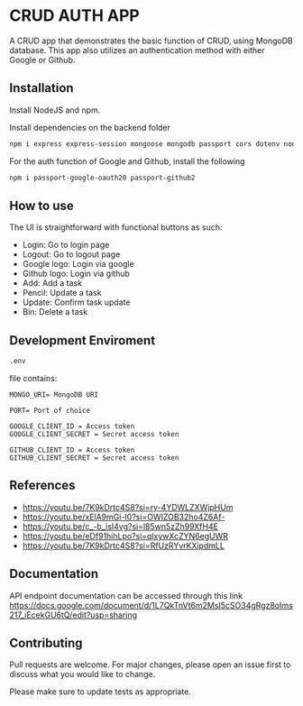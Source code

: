 # CRUD AUTH APP

A CRUD app that demonstrates the basic function of CRUD, using MongoDB database. This app also utilizes an authentication method with either Google or Github.

## Installation

Install NodeJS and npm.

Install dependencies on the backend folder

```bash 
npm i express express-session mongoose mongodb passport cors dotenv nodemon
```

For the auth function of Google and Github, install the following

```bash
npm i passport-google-oauth20 passport-github2
```

## How to use

The UI is straightforward with functional buttons as such:

- Login: Go to login page
- Logout: Go to logout page
- Google logo: Login via google
- Github logo: Login via github
- Add: Add a task
- Pencil: Update a task
- Update: Confirm task update
- Bin: Delete a task

## Development Enviroment

```bash
.env
```

file contains:

```env
MONGO_URI= MongoDB URI

PORT= Port of choice

GOOGLE_CLIENT_ID = Access token
GOOGLE_CLIENT_SECRET = Secret access token

GITHUB_CLIENT_ID = Access token
GITHUB_CLIENT_SECRET = Secret access token
```

## References

- https://youtu.be/7K9kDrtc4S8?si=ry-4YDWLZXWjpHUm
- https://youtu.be/xElA9mGi-I0?si=OWIZOB32ho4Z6Af-
- https://youtu.be/c_-b_isI4vg?si=l85wn5zZh99XfH4E
- https://youtu.be/eDf91hihLpo?si=qlxywXcZYN6egUWR
- https://youtu.be/7K9kDrtc4S8?si=RfUzRYvrKXipdmLL

## Documentation

API endpoint documentation can be accessed through this link https://docs.google.com/document/d/1L7QkTnVt6m2MsI5cSO34gRgz8oIms217_iEcekGU6tQ/edit?usp=sharing

## Contributing

Pull requests are welcome. For major changes, please open an issue first
to discuss what you would like to change.

Please make sure to update tests as appropriate.

